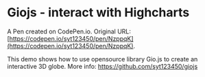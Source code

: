 # Giojs - interact with Highcharts

A Pen created on CodePen.io. Original URL: [https://codepen.io/syt123450/pen/NzppqK](https://codepen.io/syt123450/pen/NzppqK).

This demo shows how to use opensource library Gio.js to create an interactive 3D globe. More info: https://github.com/syt123450/giojs
